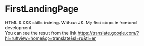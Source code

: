 # FirstLandingPage
HTML &amp; CSS skills training. Without JS. My first steps in frontend-development.
<br>
You can see the result from the link https://translate.google.com/?hl=ru#view=home&op=translate&sl=ru&tl=en
